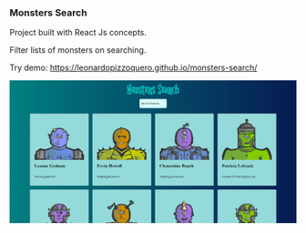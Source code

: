 ### Monsters Search

Project built with React Js concepts.

Filter lists of monsters on searching.

Try demo: https://leonardopizzoquero.github.io/monsters-search/

![Print](https://github.com/LeonardoPizzoquero/monsters-search/blob/master/src/assets/app.png)
